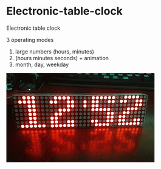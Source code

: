 # Electronic-table-clock
Electronic table clock

3 operating modes
1) large numbers (hours, minutes)
2) (hours minutes seconds) + animation
3) month, day, weekday  

 ![](tm.gif)
